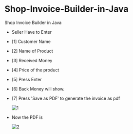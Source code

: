 # Shop-Invoice-Builder-in-Java
Shop Invoice Builder in Java

* Seller Have to Enter
* [1] Customer Name
* [2] Name of Product
* [3] Received Money
* [4] Price of the product 
* [5] Press Enter
* [6] Back Money will show.
* [7] Press 'Save as PDF' to generate the invoice as pdf

  ![1](https://github.com/PollobRay/Shop-Invoice-Builder-in-Java/assets/96225924/5900b31d-4c22-4a01-9524-393161930cb4)


* Now the PDF is

  ![2](https://github.com/PollobRay/Shop-Invoice-Builder-in-Java/assets/96225924/cc853306-6530-4364-b2be-c2240a133fbc)


